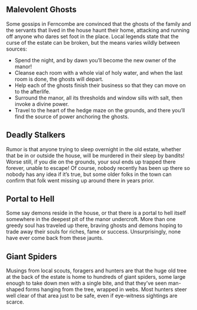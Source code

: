 ## Malevolent Ghosts

Some gossips in Ferncombe are convinced that the ghosts of the family and the servants that lived in the house haunt their home, attacking and running off anyone who dares set foot in the place. Local legends state that the curse of the estate can be broken, but the means varies wildly between sources:

- Spend the night, and by dawn you’ll become the new owner of the manor!
- Cleanse each room with a whole vial of holy water, and when the last room is done, the ghosts will depart.
- Help each of the ghosts finish their business so that they can move on to the afterlife.
- Surround the manor, all its thresholds and window sills with salt, then invoke a divine power.
- Travel to the heart of the hedge maze on the grounds, and there you’ll find the source of power anchoring the ghosts.

## Deadly Stalkers

Rumor is that anyone trying to sleep overnight in the old estate, whether that be in or outside the house, will be murdered in their sleep by bandits! Worse still, if you die on the grounds, your soul ends up trapped there forever, unable to escape! Of course, nobody recently has been up there so nobody has any idea if it’s true, but some older folks in the town can confirm that folk went missing up around there in years prior.

## Portal to Hell

Some say demons reside in the house, or that there is a portal to hell itself somewhere in the deepest pit of the manor undercroft. More than one greedy soul has traveled up there, braving ghosts and demons hoping to trade away their souls for riches, fame or success. Unsurprisingly, none have ever come back from these jaunts.

## Giant Spiders

Musings from local scouts, foragers and hunters are that the huge old tree at the back of the estate is home to hundreds of giant spiders, some large enough to take down men with a single bite, and that they’ve seen man-shaped forms hanging from the tree, wrapped in webs. Most hunters steer well clear of that area just to be safe, even if eye-witness sightings are scarce.